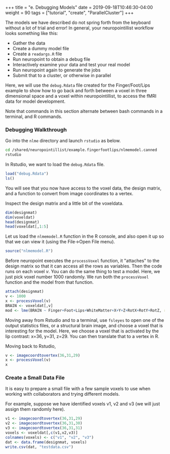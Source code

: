 +++
title = "e. Debugging Models"
date = 2019-09-18T10:46:30-04:00
weight = 90
tags = ["tutorial", "create", "ParallelCluster"]
+++

The models we have described do not spring forth from the keyboard
without a lot of trial and error! In general, your neuropointillist workflow looks something like this:

- Gather the data 
- Create a dummy model file 
- Create a `readargs.R` file
- Run neuropoint to obtain a debug file
- Interactively examine your data and test your real model
- Run neuropoint again to generate the jobs
- Submit that to a cluster, or otherwise in parallel

Here, we will use the `debug.Rdata` file created for the
Finger/Foot/Lips example to show how to go back and forth between a
voxel in three dimensional space and a voxel within neuropointillist,
to access the fMRI data for model development. 

Note that commands in this section alternate between bash commands in
a terminal, and R commands.

### Debugging Walkthrough

Go into the `nlme` directory and launch `rstudio` as below.
```bash
cd /shared/neuropointillist/example.fingerfootlips/nlmemodel.canned
rstudio
```

In Rstudio, we want to load the `debug.Rdata` file. 
```R
load("debug.Rdata")
ls()
```

You will see that you now have access to the voxel data, the design
matrix, and a function to convert from image coordinates to a vertex.

Inspect the design matrix and a little bit of the voxeldata.
```R
dim(designmat)
dim(voxeldat)
head(designmat)
head(voxeldat[,1:5]
```

Let us load the `nlmemodel.R` function in the R console, and also open it up so that we can view it (using the File->Open File menu).
```R
source("nlmemodel.R")
```

Before neuropoint executes the `processVoxel` function, it "attaches"
to the design matrix so that it can access all the rows as
variables. Then the code runs on each voxel *v*. You can do the same
thing to test a model. Here, we just pick voxel number 1000 randomly.
We run both the `processVoxel` function and the model from that function.

```R 
attach(designmat)
v <- 1000
x <- processVoxel(v)
BRAIN <- voxeldat[,v]
mod <- lme(BRAIN ~ Finger+Foot+Lips+WhiteMatter+X+Y+Z+RotX+RotY+RotZ, random=~1|idnum, method=c("ML"), na.action=na.omit, corr=corAR1(form=~1|idnum), control=lmeControl(returnObject=TRUE,singular.ok=TRUE))
```

Moving away from Rstudio and to a terminal, use `fsleyes` to open one
of the output statistics files, or a structural brain image, and
choose a voxel that is interesting for the model. Here, we choose a voxel that is activated by the lip contrast: x=36, y=31, z=29. You can then translate that to a vertex in R.

Moving back to Rstudio,
```R
v <- imagecoordtovertex(36,31,29)
x <- processVoxel(v)
x
```

### Create a Small Data File 
It is easy to prepare a small file with a few sample voxels to use when working with collaborators and trying different models.

For example, suppose we have identified voxels v1, v2 and v3 (we will just assign them randomly here).

```R
v1 <- imagecoordtovertex(36,31,29)
v2 <- imagecoordtovertex(36,31,30)
v3 <- imagecoordtovertex(36,31,31)
voxels <- voxeldat[,c(v1,v2,v3)]
colnames(voxels) <- c("v1", "v2", "v3")
dat <- data.frame(designmat, voxels)
write.csv(dat, "testdata.csv")
```